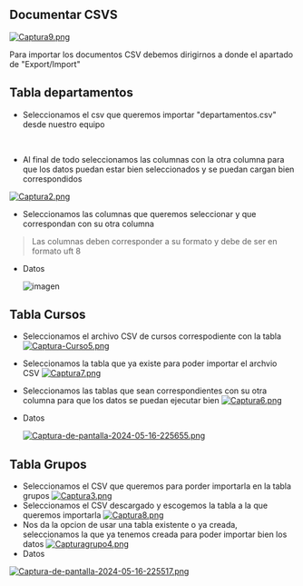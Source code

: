## Documentar  CSVS

[![Captura9.png](https://i.postimg.cc/PJf8Fbjn/Captura9.png)](https://postimg.cc/cgjHvnCF)

Para importar los documentos CSV debemos dirigirnos a donde el apartado de "Export/Import"

## Tabla departamentos


* Seleccionamos el csv que queremos importar "departamentos.csv" desde nuestro equipo  
<br>



* Al final de todo seleccionamos las columnas con la otra columna para que los datos puedan estar bien seleccionados y se puedan cargan bien correspondidos
  
[![Captura2.png](https://i.postimg.cc/mgBPgNqx/Captura2.png)](https://postimg.cc/QHY865hS)

* Seleccionamos las columnas que queremos seleccionar y que correspondan con su otra 
columna 
> Las columnas deben corresponder a su formato y debe de ser en formato uft 8
* Datos

  ![imagen](https://github.com/bfalqued/reto/assets/115722474/443a20e3-71d2-4411-931c-1f1ba064f5ce)

## Tabla Cursos

* Seleccionamos el archivo CSV de cursos correspodiente con la tabla 
[![Captura-Curso5.png](https://i.postimg.cc/hPgDL40T/Captura-Curso5.png)](https://postimg.cc/vDqwMskZ)
* Seleccionamos la tabla que ya existe para poder importar el archvio CSV 
[![Captura7.png](https://i.postimg.cc/Xv6QJhWj/Captura7.png)](https://postimg.cc/QFSpYfVw)
* Seleccionamos las tablas que sean correspondientes con su otra columna para que los datos se puedan ejecutar bien 
[![Captura6.png](https://i.postimg.cc/Kj5yqL5L/Captura6.png)](https://postimg.cc/0Kr3rzF2)
* Datos
  
  [![Captura-de-pantalla-2024-05-16-225655.png](https://i.postimg.cc/2SD9xh6B/Captura-de-pantalla-2024-05-16-225655.png)](https://postimg.cc/JGpQryj1)

## Tabla Grupos

* Seleccionamos el CSV que queremos para porder importarla en la tabla grupos 
[![Captura3.png](https://i.postimg.cc/xTSC639k/Captura3.png)](https://postimg.cc/Z0V4R3BZ)
* Seleccionamos el CSV descargado y escogemos la tabla a la que queremos importarla
[![Captura8.png](https://i.postimg.cc/7PR1hc1F/Captura8.png)](https://postimg.cc/bdQSFmBg)
* Nos da la opcion de usar una tabla existente o ya creada, seleccionamos la que ya tenemos creada para poder importar bien los datos 
[![Capturagrupo4.png](https://i.postimg.cc/g2g2k98R/Capturagrupo4.png)](https://postimg.cc/xXb2t4sT)
* Datos
  
[![Captura-de-pantalla-2024-05-16-225517.png](https://i.postimg.cc/25LcxGYm/Captura-de-pantalla-2024-05-16-225517.png)](https://postimg.cc/jWK4xzCk)
